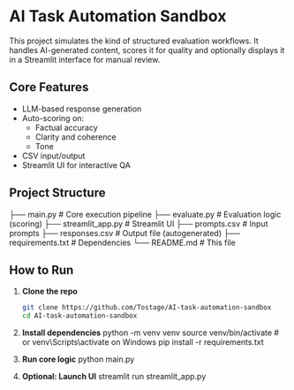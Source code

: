 # AI Task Automation Sandbox

This project simulates the kind of structured evaluation workflows. It handles AI-generated content, scores it for quality and optionally displays it in a Streamlit interface for manual review.

## Core Features

- LLM-based response generation
- Auto-scoring on:
  - Factual accuracy
  - Clarity and coherence
  - Tone
- CSV input/output
- Streamlit UI for interactive QA

## Project Structure

├── main.py # Core execution pipeline
├── evaluate.py # Evaluation logic (scoring)
├── streamlit_app.py # Streamlit UI
├── prompts.csv # Input prompts
├── responses.csv # Output file (autogenerated)
├── requirements.txt # Dependencies
└── README.md # This file

## How to Run

1. **Clone the repo**
   ```bash
   git clone https://github.com/Tostage/AI-task-automation-sandbox
   cd AI-task-automation-sandbox

2. **Install dependencies**
python -m venv venv
source venv/bin/activate  # or venv\Scripts\activate on Windows
pip install -r requirements.txt

3. **Run core logic**
   python main.py

4. **Optional: Launch UI**
   streamlit run streamlit_app.py
